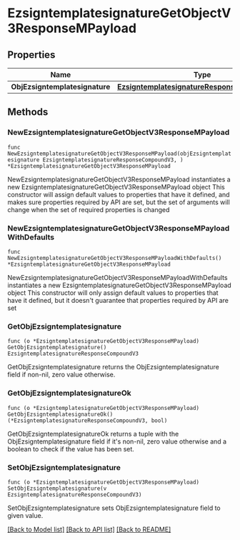 # EzsigntemplatesignatureGetObjectV3ResponseMPayload

## Properties

Name | Type | Description | Notes
------------ | ------------- | ------------- | -------------
**ObjEzsigntemplatesignature** | [**EzsigntemplatesignatureResponseCompoundV3**](EzsigntemplatesignatureResponseCompoundV3.md) |  | 

## Methods

### NewEzsigntemplatesignatureGetObjectV3ResponseMPayload

`func NewEzsigntemplatesignatureGetObjectV3ResponseMPayload(objEzsigntemplatesignature EzsigntemplatesignatureResponseCompoundV3, ) *EzsigntemplatesignatureGetObjectV3ResponseMPayload`

NewEzsigntemplatesignatureGetObjectV3ResponseMPayload instantiates a new EzsigntemplatesignatureGetObjectV3ResponseMPayload object
This constructor will assign default values to properties that have it defined,
and makes sure properties required by API are set, but the set of arguments
will change when the set of required properties is changed

### NewEzsigntemplatesignatureGetObjectV3ResponseMPayloadWithDefaults

`func NewEzsigntemplatesignatureGetObjectV3ResponseMPayloadWithDefaults() *EzsigntemplatesignatureGetObjectV3ResponseMPayload`

NewEzsigntemplatesignatureGetObjectV3ResponseMPayloadWithDefaults instantiates a new EzsigntemplatesignatureGetObjectV3ResponseMPayload object
This constructor will only assign default values to properties that have it defined,
but it doesn't guarantee that properties required by API are set

### GetObjEzsigntemplatesignature

`func (o *EzsigntemplatesignatureGetObjectV3ResponseMPayload) GetObjEzsigntemplatesignature() EzsigntemplatesignatureResponseCompoundV3`

GetObjEzsigntemplatesignature returns the ObjEzsigntemplatesignature field if non-nil, zero value otherwise.

### GetObjEzsigntemplatesignatureOk

`func (o *EzsigntemplatesignatureGetObjectV3ResponseMPayload) GetObjEzsigntemplatesignatureOk() (*EzsigntemplatesignatureResponseCompoundV3, bool)`

GetObjEzsigntemplatesignatureOk returns a tuple with the ObjEzsigntemplatesignature field if it's non-nil, zero value otherwise
and a boolean to check if the value has been set.

### SetObjEzsigntemplatesignature

`func (o *EzsigntemplatesignatureGetObjectV3ResponseMPayload) SetObjEzsigntemplatesignature(v EzsigntemplatesignatureResponseCompoundV3)`

SetObjEzsigntemplatesignature sets ObjEzsigntemplatesignature field to given value.



[[Back to Model list]](../README.md#documentation-for-models) [[Back to API list]](../README.md#documentation-for-api-endpoints) [[Back to README]](../README.md)


